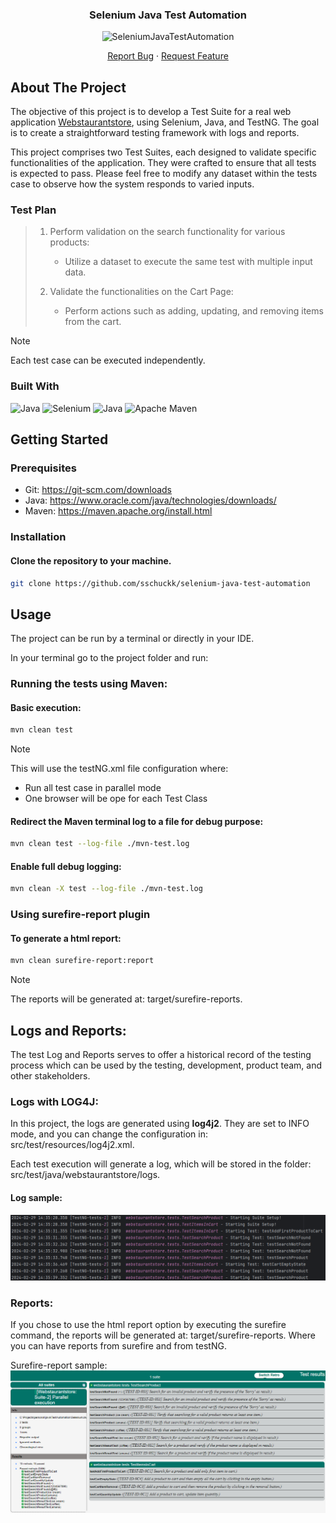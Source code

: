 <!-- PROJECT LOGO -->
<div align="center">
  <h3 align="center">Selenium Java Test Automation</h3>
  <img src="images/demo800px.gif" alt="SeleniumJavaTestAutomation">
  <p>
    <a href="https://github.com/sschuckk/SeleniumJavaTestAutomation/issues">Report Bug</a>
    ·
    <a href="https://github.com/sschuckk/SeleniumJavaTestAutomation">Request Feature</a>
  </p>
</div>

<!-- ABOUT THE PROJECT -->
## About The Project

The objective of this project is to develop a Test Suite for a real web application [Webstaurantstore](https://www.webstaurantstore.com/),
using Selenium, Java, and TestNG. The goal is to create a straightforward testing framework with logs and reports.

This project comprises two Test Suites, each designed to validate specific functionalities of the application. 
They were crafted to ensure that all tests is expected to pass.
Please feel free to modify any dataset within the tests case to observe how the system responds to varied inputs.


### Test Plan
> 1. Perform validation on the search functionality for various products:
>    - Utilize a dataset to execute the same test with multiple input data.
>    
> 2. Validate the functionalities on the Cart Page:
>    - Perform actions such as adding, updating, and removing items from the cart.

> [!NOTE]
> Each test case can be executed independently.

### Built With

![Java](https://img.shields.io/badge/Java_21-ED8B00?style=for-the-badge&logo=openjdk&logoColor=white)
![Selenium](https://img.shields.io/badge/-selenium_4-%43B02A?style=for-the-badge&logo=selenium&logoColor=white)
![Java](https://img.shields.io/badge/TestNG-%23734F96.svg?style=for-the-badge&logo=openjdk&logoColor=white)
![Apache Maven](https://img.shields.io/badge/Apache%20Maven-C71A36?style=for-the-badge&logo=Apache%20Maven&logoColor=white)

<!-- GETTING STARTED -->
## Getting Started

### Prerequisites
* Git: https://git-scm.com/downloads
* Java: https://www.oracle.com/java/technologies/downloads/
* Maven: https://maven.apache.org/install.html

### Installation

#### Clone the repository to your machine.
   ```sh
   git clone https://github.com/sschuckk/selenium-java-test-automation
   ```


<!-- USAGE EXAMPLES -->
## Usage

The project can be run by a terminal or directly in your IDE.

In your terminal go to the project folder and run:

### Running the tests using Maven:

#### Basic execution:

   ```sh
   mvn clean test
   ```
> [!NOTE]
> This will use the testNG.xml file configuration where:
> - Run all test case in parallel mode
> - One browser will be ope for each Test Class

#### Redirect the Maven terminal log to a file for debug purpose:

   ```sh
   mvn clean test --log-file ./mvn-test.log 
   ```

#### Enable full debug logging:

   ```sh
   mvn clean -X test --log-file ./mvn-test.log 
   ```

### Using surefire-report plugin

#### To generate a html report:

 ```sh
 mvn clean surefire-report:report
 ```
> [!NOTE]
> The reports will be generated at: target/surefire-reports.


<!-- LOGS AND REPORTS -->
## Logs and Reports:

The test Log and Reports serves to offer a historical record of the testing process which can be used by the testing,
development, product team, and other stakeholders.

### Logs with LOG4J:
In this project, the logs are generated using **log4j2**. 
They are set to INFO mode, and you can change the configuration in: src/test/resources/log4j2.xml. 

Each test execution will generate a log, which will be stored in the folder: src/test/java/webstaurantstore/logs.

#### Log sample: 
![logs](images/logs_sample.png)


### Reports:
If you chose to use the html report option by executing the surefire command, the reports will be generated at: target/surefire-reports. 
Where you can have reports from surefire and from testNG.

Surefire-report sample:
![logs](images/reports_sample.png)
